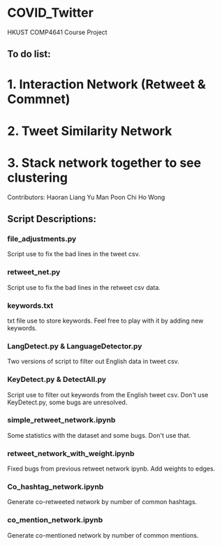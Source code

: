 # COVID_Twitter
 HKUST COMP4641 Course Project
 
 ## To do list:
 # 1. Interaction Network (Retweet & Commnet)
 # 2. Tweet Similarity Network
 # 3. Stack network together to see clustering
 
 Contributors: 
 Haoran Liang
 Yu Man Poon
 Chi Ho Wong

## Script Descriptions:
### file_adjustments.py
Script use to fix the bad lines in the tweet csv.
### retweet_net.py
Script use to fix the bad lines in the retweet csv data.
### keywords.txt
txt file use to store keywords. Feel free to play with it by adding new keywords.
### LangDetect.py & LanguageDetector.py
Two versions of script to filter out English data in tweet csv.
### KeyDetect.py & DetectAll.py
Script use to filter out keywords from the English tweet csv. Don't use KeyDetect.py, some bugs are unresolved.
### simple_retweet_network.ipynb
Some statistics with the dataset and some bugs. Don't use that.
### retweet_network_with_weight.ipynb
Fixed bugs from previous retweet network ipynb. Add weights to edges.
### Co_hashtag_network.ipynb
Generate co-retweeted network by number of common hashtags.
### co_mention_network.ipynb
Generate co-mentioned network by number of common mentions.
